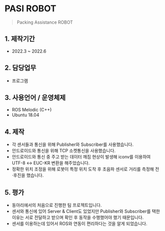 # PASI ROBOT
> Packing Assistance ROBOT

## 1. 제작기간
- 2022.3 ~ 2022.6

## 2. 담당업무
- 프로그램

## 3. 사용언어 / 운영체제
- ROS Melodic (C++)
- Ubuntu 18.04

## 4. 제작
- 각 센서들과 통신을 위해 Publisher와 Subscriber를 사용했습니다.
- 안드로이드와 통신을 위해 TCP 소켓통신을 사용했습니다.
- 안드로이드와 통신 중 주고 받는 데이터 깨짐 현상이 발생해 iconv를 이용하여 UTF-8 ↔ EUC-KR 변환을 해주었습니다.
- 정확한 위치 조정을 위해 로봇이 특정 위치 도착 후 초음파 센서로 거리를 측정해 전·후진을 했습니다.

## 5. 평가
- 동아리에서의 처음으로 진행한 팀 프로젝트입니다.
- 센서와 통신에 있어 Server & Client도 있었지만 Publisher와 Subscriber를 택한 이유는 서로 전달하고 받으며 확인 후 동작을 수행했어야 했기 때문입니다.
- 센서를 이용하는데 있어서 ROS와 연동이 편리하다는 것을 알게 되었습니다.

